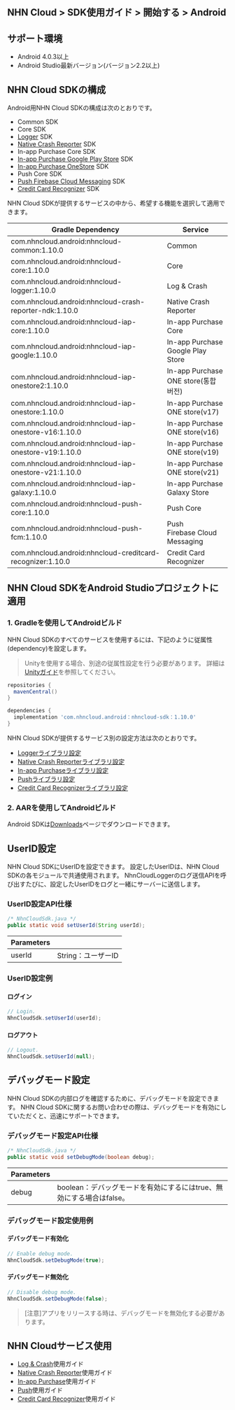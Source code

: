 ## NHN Cloud > SDK使用ガイド > 開始する > Android

## サポート環境

* Android 4.0.3以上
* Android Studio最新バージョン(バージョン2.2以上)

## NHN Cloud SDKの構成

Android用NHN Cloud SDKの構成は次のとおりです。

* Common SDK
* Core SDK
* [Logger](./log-collector-android) SDK
* [Native Crash Reporter](./log-collector-ndk) SDK
* In-app Purchase Core SDK
* [In-app Purchase Google Play Store](./iap-android) SDK
* [In-app Purchase OneStore](./iap-android) SDK
* Push Core SDK
* [Push Firebase Cloud Messaging](./push-android) SDK
* [Credit Card Recognizer](./creditcard-recognizer-android) SDK

NHN Cloud SDKが提供するサービスの中から、希望する機能を選択して適用できます。

| Gradle Dependency                           | Service           |
| ------------------------------------------- | ----------------- |
| com.nhncloud.android:nhncloud-common:1.10.0       | Common      |
| com.nhncloud.android:nhncloud-core:1.10.0         | Core        |
| com.nhncloud.android:nhncloud-logger:1.10.0       | Log & Crash |
| com.nhncloud.android:nhncloud-crash-reporter-ndk:1.10.0       | Native Crash Reporter |
| com.nhncloud.android:nhncloud-iap-core:1.10.0     | In-app Purchase Core |
| com.nhncloud.android:nhncloud-iap-google:1.10.0   | In-app Purchase <br>Google Play Store |
| com.nhncloud.android:nhncloud-iap-onestore2:1.10.0 | In-app Purchase <br>ONE store(통합 버전) |
| com.nhncloud.android:nhncloud-iap-onestore:1.10.0 | In-app Purchase <br>ONE store(v17) |
| com.nhncloud.android:nhncloud-iap-onestore-v16:1.10.0 | In-app Purchase <br>ONE store(v16) |
| com.nhncloud.android:nhncloud-iap-onestore-v19:1.10.0 | In-app Purchase <br>ONE store(v19) |
| com.nhncloud.android:nhncloud-iap-onestore-v21:1.10.0 | In-app Purchase <br>ONE store(v21) |
| com.nhncloud.android:nhncloud-iap-galaxy:1.10.0 | In-app Purchase <br>Galaxy Store |
| com.nhncloud.android:nhncloud-push-core:1.10.0    | Push Core   |
| com.nhncloud.android:nhncloud-push-fcm:1.10.0    | Push <br>Firebase Cloud Messaging |
| com.nhncloud.android:nhncloud-creditcard-recognizer:1.10.0    | Credit Card Recognizer |

## NHN Cloud SDKをAndroid Studioプロジェクトに適用

### 1. Gradleを使用してAndroidビルド

NHN Cloud SDKのすべてのサービスを使用するには、下記のように従属性(dependency)を設定します。

> Unityを使用する場合、別途の従属性設定を行う必要があります。
> 詳細は[Unityガイド](./getting-started-unity/#android)を参照してください。

```groovy
repositories {
  mavenCentral()
}

dependencies {
  implementation 'com.nhncloud.android：nhncloud-sdk：1.10.0'
}
```

NHN Cloud SDKが提供するサービス別の設定方法は次のとおりです。

- [Loggerライブラリ設定](./log-collector-android/#_1)
- [Native Crash Reporterライブラリ設定](./log-collector-ndk/#_1)
- [In-app Purchaseライブラリ設定](./iap-android/#_2)
- [Pushライブラリ設定](./push-android/#_2)
- [Credit Card Recognizerライブラリ設定](./creditcard-recognizer-android/#_1)

### 2. AARを使用してAndroidビルド

Android SDKは[Downloads](../../../Download/#toast-sdk)ページでダウンロードできます。

## UserID設定

NHN Cloud SDKにUserIDを設定できます。
設定したUserIDは、NHN Cloud SDKの各モジュールで共通使用されます。
NhnCloudLoggerのログ送信APIを呼び出すたびに、設定したUserIDをログと一緒にサーバーに送信します。

### UserID設定API仕様

```java
/* NhnCloudSdk.java */
public static void setUserId(String userId);
```

| Parameters | |
| -- | -- |
| userId | String：ユーザーID|

### UserID設定例

#### ログイン

```java
// Login.
NhnCloudSdk.setUserId(userId);
```

#### ログアウト

```java
// Logout.
NhnCloudSdk.setUserId(null);
```

## デバッグモード設定

NHN Cloud SDKの内部ログを確認するために、デバッグモードを設定できます。
NHN Cloud SDKに関するお問い合わせの際は、デバッグモードを有効にしていただくと、迅速にサポートできます。

### デバッグモード設定API仕様

```java
/* NhnCloudSdk.java */
public static void setDebugMode(boolean debug);
```

| Parameters | |
| -- | -- |
| debug | boolean：デバッグモードを有効にするにはtrue、無効にする場合はfalse。|

### デバッグモード設定使用例

#### デバッグモード有効化

```java
// Enable debug mode.
NhnCloudSdk.setDebugMode(true);
```

#### デバッグモード無効化

```java
// Disable debug mode.
NhnCloudSdk.setDebugMode(false);
```

> [注意]アプリをリリースする時は、デバッグモードを無効化する必要があります。

## NHN Cloudサービス使用

* [Log & Crash](./log-collector-android)使用ガイド
* [Native Crash Reporter](./log-collector-ndk)使用ガイド
* [In-app Purchase](./iap-android)使用ガイド
* [Push](./push-android)使用ガイド
* [Credit Card Recognizer](./creditcard-recognizer-android)使用ガイド
